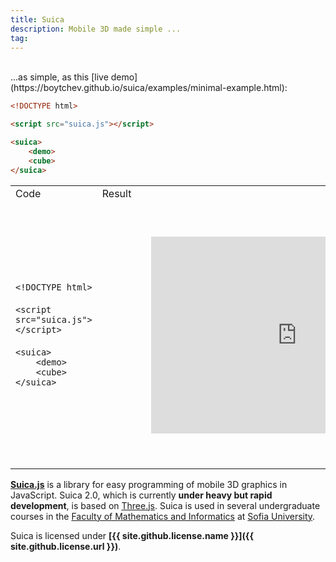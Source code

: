 ```yaml
---
title: Suica
description: Mobile 3D made simple ...
tag:
---
```

<br>
...as simple, as this [live demo](https://boytchev.github.io/suica/examples/minimal-example.html):

```html
<!DOCTYPE html>

<script src="suica.js"></script>

<suica>
    <demo>
    <cube>
</suica>
```

<table>
<tr>
<td> Code </td> <td> Result </td>
</tr>
<tr>
<td>

`<!DOCTYPE html>`<br>
<br>
`<script src="suica.js"></script>`<br>
<br>
`<suica>`<br>
`    <demo>`<br>
`    <cube>`<br>
`</suica>`<br>

</td>
<td>

<iframe width="620" height="420" style="transform: scale(0.75); border:none;" src="https://boytchev.github.io/suica/examples/minimal-example.html" title="Suica minimal example - A rotating cube"></iframe>

</td>
</tr>
</table>


[**Suica.js**](https://github.com/boytchev/suica) is a library for easy
programming of mobile 3D graphics in JavaScript. Suica 2.0, which is currently
**under heavy but rapid development**, is based on [Three.js](https://threejs.org).
Suica is used in several undergraduate courses in the
[Faculty of Mathematics and Informatics](https://www.fmi.uni-sofia.bg/en) at
[Sofia University](https://www.uni-sofia.bg/index.php/eng).


Suica is licensed under **[{{ site.github.license.name }}]({{ site.github.license.url }})**.

